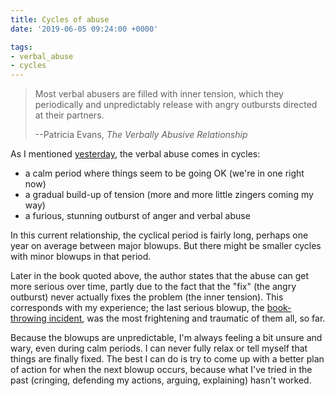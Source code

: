 ```yaml
---
title: Cycles of abuse
date: '2019-06-05 09:24:00 +0000'

tags:
- verbal_abuse
- cycles
---
```


> Most verbal abusers are filled with inner tension, which they periodically
> and unpredictably release with angry outbursts directed at their partners.
>
> --Patricia Evans, *The Verbally Abusive Relationship*

As I mentioned [yesterday](/abuse/2019-06-04-defensive/), the verbal abuse comes in cycles:

* a calm period where things seem to be going OK (we're in one right now)
* a gradual build-up of tension (more and more little zingers coming my way)
* a furious, stunning outburst of anger and verbal abuse

<!--more-->

In this current relationship, the cyclical period is fairly long, perhaps one year
on average between major blowups.  But there might be smaller cycles with minor
blowups in that period.

Later in the book quoted above, the author states that the abuse can get
more serious over time, partly due to the fact that the "fix" (the
angry outburst) never actually fixes the problem (the inner tension).
This corresponds with my experience; the last serious blowup, the
[book-throwing incident](/abuse/2019-05-31-book-throwing-incident/),
was the most frightening and traumatic of them
all, so far.

Because the blowups are unpredictable, I'm always feeling a bit unsure
and wary, even during calm periods.  I can never fully relax or tell
myself that things are finally fixed.  The best I can do is try to
come up with a better plan of action for when the next blowup occurs,
because what I've tried in the past (cringing, defending my actions,
arguing, explaining) hasn't worked.
